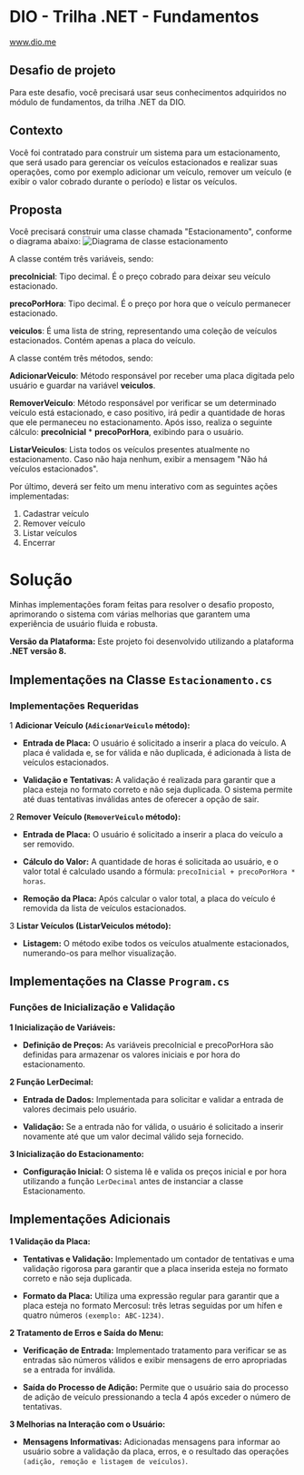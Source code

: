 # DIO - Trilha .NET - Fundamentos
www.dio.me

## Desafio de projeto
Para este desafio, você precisará usar seus conhecimentos adquiridos no módulo de fundamentos, da trilha .NET da DIO.

## Contexto
Você foi contratado para construir um sistema para um estacionamento, que será usado para gerenciar os veículos estacionados e realizar suas operações, como por exemplo adicionar um veículo, remover um veículo (e exibir o valor cobrado durante o período) e listar os veículos.

## Proposta
Você precisará construir uma classe chamada "Estacionamento", conforme o diagrama abaixo:
![Diagrama de classe estacionamento](diagrama_classe_estacionamento.png)

A classe contém três variáveis, sendo:

**precoInicial**: Tipo decimal. É o preço cobrado para deixar seu veículo estacionado.

**precoPorHora**: Tipo decimal. É o preço por hora que o veículo permanecer estacionado.

**veiculos**: É uma lista de string, representando uma coleção de veículos estacionados. Contém apenas a placa do veículo.

A classe contém três métodos, sendo:

**AdicionarVeiculo**: Método responsável por receber uma placa digitada pelo usuário e guardar na variável **veiculos**.

**RemoverVeiculo**: Método responsável por verificar se um determinado veículo está estacionado, e caso positivo, irá pedir a quantidade de horas que ele permaneceu no estacionamento. Após isso, realiza o seguinte cálculo: **precoInicial** * **precoPorHora**, exibindo para o usuário.

**ListarVeiculos**: Lista todos os veículos presentes atualmente no estacionamento. Caso não haja nenhum, exibir a mensagem "Não há veículos estacionados".

Por último, deverá ser feito um menu interativo com as seguintes ações implementadas:
1. Cadastrar veículo
2. Remover veículo
3. Listar veículos
4. Encerrar


# Solução 
 Minhas implementações foram feitas para resolver o desafio proposto, aprimorando o sistema com várias melhorias que garantem uma experiência de usuário fluida e robusta.

 **Versão da Plataforma:**   Este projeto foi desenvolvido utilizando a plataforma **.NET versão 8.**

 ## Implementações na Classe `Estacionamento.cs`

### Implementações Requeridas

1 **Adicionar Veículo (`AdicionarVeiculo` método):**
  
- **Entrada de Placa:** O usuário é solicitado a inserir a placa do veículo. A placa é validada e, se for válida e não duplicada, é adicionada à lista de veículos estacionados.

- **Validação e Tentativas:** A validação é realizada para garantir que a placa esteja no formato correto e não seja duplicada. O sistema permite até duas tentativas inválidas antes de oferecer a opção de sair.

2 **Remover Veículo (`RemoverVeiculo` método):** 

- **Entrada de Placa:** O usuário é solicitado a inserir a placa do veículo a ser removido.

- **Cálculo do Valor:** A quantidade de horas é solicitada ao usuário, e o valor total é calculado usando a fórmula: `precoInicial + precoPorHora * horas`.

- **Remoção da Placa:** Após calcular o valor total, a placa do veículo é removida da lista de veículos estacionados.

3 **Listar Veículos (ListarVeiculos método):**
- **Listagem:** O método exibe todos os veículos atualmente estacionados, numerando-os para melhor visualização.

## Implementações na Classe `Program.cs`

### Funções de Inicialização e Validação

**1 Inicialização de Variáveis:**

- **Definição de Preços:** As variáveis precoInicial e precoPorHora são definidas para armazenar os valores iniciais e por hora do estacionamento.

**2 Função LerDecimal:**

- **Entrada de Dados:** Implementada para solicitar e validar a entrada de valores decimais pelo usuário.

- **Validação:** Se a entrada não for válida, o usuário é solicitado a inserir novamente até que um valor decimal válido seja fornecido.

**3 Inicialização do Estacionamento:**

- **Configuração Inicial:** O sistema lê e valida os preços inicial e por hora utilizando a função `LerDecimal` antes de instanciar a classe Estacionamento.

## Implementações Adicionais
**1 Validação da Placa:**

- **Tentativas e Validação:** Implementado um contador de tentativas e uma validação rigorosa para garantir que a placa inserida esteja no formato correto e não seja duplicada.

- **Formato da Placa:** Utiliza uma expressão regular para garantir que a placa esteja no formato Mercosul: três letras seguidas por um hífen e quatro números `(exemplo: ABC-1234)`.

 **2 Tratamento de Erros e Saída do Menu:**

- **Verificação de Entrada:** Implementado tratamento para verificar se as entradas são números válidos e exibir mensagens de erro apropriadas se a entrada for inválida.

- **Saída do Processo de Adição:** Permite que o usuário saia do processo de adição de veículo pressionando a tecla 4 após exceder o número de tentativas.

**3 Melhorias na Interação com o Usuário:**

- **Mensagens Informativas:** Adicionadas mensagens para informar ao usuário sobre a validação da placa, erros, e o resultado das operações `(adição, remoção e listagem de veículos)`.

